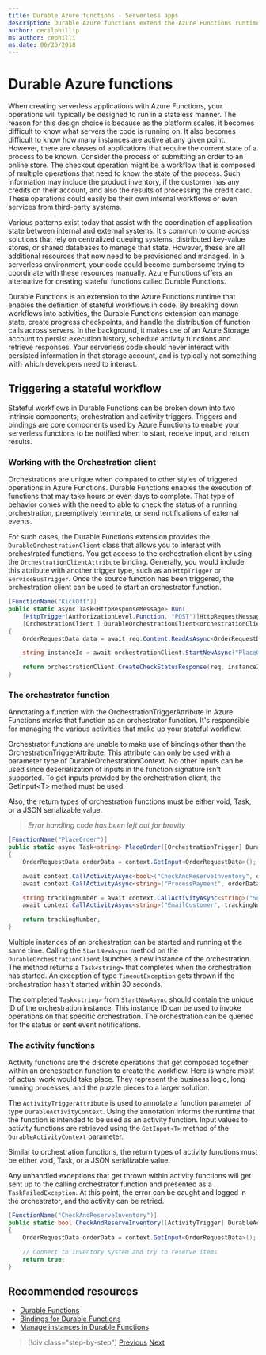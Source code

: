 ```yaml
---
title: Durable Azure functions - Serverless apps
description: Durable Azure functions extend the Azure Functions runtime to enable stateful workflows in code.
author: cecilphillip
ms.author: cephilli
ms.date: 06/26/2018
---
```

# Durable Azure functions

When creating serverless applications with Azure Functions, your operations will typically be designed to run in a stateless manner. The reason for this design choice is because as the platform scales, it becomes difficult to know what servers the code is running on. It also becomes difficult to know how many instances are active at any given point. However, there are classes of applications that require the current state of a process to be known. Consider the process of submitting an order to an online store. The checkout operation might be a workflow that is composed of multiple operations that need to know the state of the process. Such information may include the product inventory, if the customer has any credits on their account, and also the results of processing the credit card. These operations could easily be their own internal workflows or even services from third-party systems.

Various patterns exist today that assist with the coordination of application state between internal and external systems. It's common to come across solutions that rely on centralized queuing systems, distributed key-value stores, or shared databases to manage that state. However, these are all additional resources that now need to be provisioned and managed. In a serverless environment, your code could become cumbersome trying to coordinate with these resources manually. Azure Functions offers an alternative for creating stateful functions called Durable Functions.

Durable Functions is an extension to the Azure Functions runtime that enables the definition of stateful workflows in code. By breaking down workflows into activities, the Durable Functions extension can manage state, create progress checkpoints, and handle the distribution of function calls across servers. In the background, it makes use of an Azure Storage account to persist execution history, schedule activity functions and retrieve responses. Your serverless code should never interact with persisted information in that storage account, and is typically not something with which developers need to interact.

## Triggering a stateful workflow

Stateful workflows in Durable Functions can be broken down into two intrinsic components; orchestration and activity triggers. Triggers and bindings are core components used by Azure Functions to enable your serverless functions to be notified when to start, receive input, and return results.

### Working with the Orchestration client

Orchestrations are unique when compared to other styles of triggered operations in Azure Functions. Durable Functions enables the execution of functions that may take hours or even days to complete. That type of behavior comes with the need to able to check the status of a running orchestration, preemptively terminate, or send notifications of external events.

For such cases, the Durable Functions extension provides the `DurableOrchestrationClient` class that allows you to interact with orchestrated functions. You get access to the orchestration client by using the `OrchestrationClientAttribute` binding. Generally, you would include this attribute with another trigger type, such as an `HttpTrigger` or `ServiceBusTrigger`. Once the source function has been triggered, the orchestration client can be used to start an orchestrator function.

```csharp
[FunctionName("KickOff")]
public static async Task<HttpResponseMessage> Run(
    [HttpTrigger(AuthorizationLevel.Function, "POST")]HttpRequestMessage req,
    [OrchestrationClient ] DurableOrchestrationClient<orchestrationClient>)
{
    OrderRequestData data = await req.Content.ReadAsAsync<OrderRequestData>();

    string instanceId = await orchestrationClient.StartNewAsync("PlaceOrder", data);

    return orchestrationClient.CreateCheckStatusResponse(req, instanceId);
}
```

### The orchestrator function

Annotating a function with the OrchestrationTriggerAttribute in Azure Functions marks that function as an orchestrator function. It's responsible for managing the various activities that make up your stateful workflow.

Orchestrator functions are unable to make use of bindings other than the OrchestrationTriggerAttribute. This attribute can only be used with a parameter type of DurableOrchestrationContext. No other inputs can be used since deserialization of inputs in the function signature isn't supported. To get inputs provided by the orchestration client, the GetInput\<T\> method must be used.

Also, the return types of orchestration functions must be either void, Task, or a JSON serializable value.

> *Error handling code has been left out for brevity*

```csharp
[FunctionName("PlaceOrder")]
public static async Task<string> PlaceOrder([OrchestrationTrigger] DurableOrchestrationContext context)
{
    OrderRequestData orderData = context.GetInput<OrderRequestData>();

    await context.CallActivityAsync<bool>("CheckAndReserveInventory", orderData);
    await context.CallActivityAsync<string>("ProcessPayment", orderData);

    string trackingNumber = await context.CallActivityAsync<string>("ScheduleShipping", orderData);
    await context.CallActivityAsync<string>("EmailCustomer", trackingNumber);

    return trackingNumber;
}
```

Multiple instances of an orchestration can be started and running at the same time. Calling the `StartNewAsync` method on the `DurableOrchestrationClient` launches a new instance of the orchestration. The method returns a `Task<string>` that completes when the orchestration has started. An exception of type `TimeoutException` gets thrown if the orchestration hasn't started within 30 seconds.

The completed `Task<string>` from `StartNewAsync` should contain the unique ID of the orchestration instance. This instance ID can be used to invoke operations on that specific orchestration. The orchestration can be queried for the status or sent event notifications.

### The activity functions

Activity functions are the discrete operations that get composed together within an orchestration function to create the workflow. Here is where most of actual work would take place. They represent the business logic, long running processes, and the puzzle pieces to a larger solution.

The `ActivityTriggerAttribute` is used to annotate a function parameter of type `DurableActivityContext`. Using the annotation informs the runtime that the function is intended to be used as an activity function. Input values to activity functions are retrieved using the `GetInput<T>` method of the `DurableActivityContext` parameter.

Similar to orchestration functions, the return types of activity functions must be either void, Task, or a JSON serializable value.

Any unhandled exceptions that get thrown within activity functions will get sent up to the calling orchestrator function and presented as a `TaskFailedException`. At this point, the error can be caught and logged in the orchestrator, and the activity can be retried.

```csharp
[FunctionName("CheckAndReserveInventory")]
public static bool CheckAndReserveInventory([ActivityTrigger] DurableActivityContext context)
{
    OrderRequestData orderData = context.GetInput<OrderRequestData>();

    // Connect to inventory system and try to reserve items
    return true;
}
```

## Recommended resources

* [Durable Functions](https://docs.microsoft.com/azure/azure-functions/durable-functions-overview)
* [Bindings for Durable Functions](https://docs.microsoft.com/azure/azure-functions/durable-functions-bindings)
* [Manage instances in Durable Functions](https://docs.microsoft.com/azure/azure-functions/durable-functions-instance-management)

> [!div class="step-by-step"]
> [Previous](event-grid.md)
> [Next](orchestration-patterns.md)